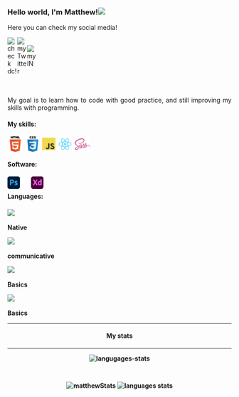 <h3>Hello world, I'm Matthew! <img align="right" src="https://media3.giphy.com/media/11fHSR7hmRLbkA/giphy.gif?cid=ecf05e47qyxcrlr2vox8w6v19uc3w4e6l0wmf8srflw7b3p6&rid=giphy.gif&ct=g" width="300" > </h3>
<p> Here you can check my social media! </p>
<div style="display:flex; align-items:center;">
<a href="https://discord.gg/">
  <img align="left" alt="check dc!" width="22px" src="https://raw.githubusercontent.com/peterthehan/peterthehan/master/assets/discord.svg" />
</a>
<a href="https://twitter.com/">
  <img align="left" alt="my Twitter" width="22px" src="https://raw.githubusercontent.com/peterthehan/peterthehan/master/assets/twitter.svg" />
</a>
<a href="https://www.linkedin.com/">
  <img align="left" alt="my IN" width="22px" src="https://raw.githubusercontent.com/peterthehan/peterthehan/master/assets/linkedin.svg" />
</a>

</div>
</br>
</br>
<p align="justify">
 My goal is to learn how to code with good practice, and still improving my skills with programming.
</p>
<h4> My skills: </h4>
<div>
<img align="center" src="https://raw.githubusercontent.com/github/explore/80688e429a7d4ef2fca1e82350fe8e3517d3494d/topics/html/html.png"  width="35" height="35">
<img align="center" src="https://raw.githubusercontent.com/github/explore/80688e429a7d4ef2fca1e82350fe8e3517d3494d/topics/css/css.png"   width="35" height="35">
<img align="center" src="https://raw.githubusercontent.com/github/explore/80688e429a7d4ef2fca1e82350fe8e3517d3494d/topics/javascript/javascript.png"  width="30" height="28">
<img align="center" src="https://raw.githubusercontent.com/github/explore/80688e429a7d4ef2fca1e82350fe8e3517d3494d/topics/react/react.png"   width="35" height="35">
<img align="center" src="https://raw.githubusercontent.com/github/explore/80688e429a7d4ef2fca1e82350fe8e3517d3494d/topics/sass/sass.png"  width="35" height="35">

<div />
<h4> Software: </h4>
<div>
<img align="left" src="https://raw.githubusercontent.com/Aakarsh-B/trying-repos/master/photoshop.png" width="28" height="28">
  <img align="left" src="https://raw.githubusercontent.com/Aakarsh-B/trying-repos/master/github.svg"   width="25" height="25">
<img align="left" src="https://raw.githubusercontent.com/Aakarsh-B/trying-repos/master/adobexd.png"  width="28" height="28">
</div>
  </br>
  <div align="left">
    <h4> Languages: <h4/>
      <div align="left">
        <div>
        <img style="width:32px;" src="https://upload.wikimedia.org/wikipedia/en/1/12/Flag_of_Poland.svg" />
        <p>Native</p>
        <img style="width:32px;" src="https://upload.wikimedia.org/wikipedia/en/thumb/a/ae/Flag_of_the_United_Kingdom.svg/1200px-Flag_of_the_United_Kingdom.svg.png" />
        <p>communicative</p>
        <img style="width:32px;" src="https://upload.wikimedia.org/wikipedia/en/b/ba/Flag_of_Germany.svg" />
        <p>Basics</p>
        <img style="width:32px;" src="https://upload.wikimedia.org/wikipedia/commons/thumb/9/9a/Flag_of_Spain.svg/2560px-Flag_of_Spain.svg.png" />
        <p>Basics</p>
       </div>
        <hr>
        <div align="center">
        <h4>
          My stats
        </h4>
          <div>
        <hr>
      </div>
          <div >
            <img src="https://streak-stats.demolab.com?user=h4rdPL&theme=dark&border_radius=4" style="margin-bottom: 30px;" alt="langugages-stats"/>
  
<p align="center"> <img src="https://github-readme-stats.vercel.app/api?username=h4rdPL&show_icons=true&theme=dark"  style="margin-bottom: 30px;" alt="matthewStats" />
    <img src="https://github-readme-stats.vercel.app/api/top-langs/?username=h4rdPL&layout=compact&theme=dark" alt="languages stats" />
          </div>
  </div>
  

   
</br>
</br>


